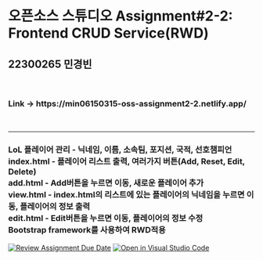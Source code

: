 <h1>오픈소스 스튜디오 Assignment#2-2: Frontend CRUD Service(RWD)</h1>
<h2>22300265 민경빈</h2><br>

<h3>Link -> https://min06150315-oss-assignment2-2.netlify.app/</h3><br>
<hr>
<h3>
    LoL 플레이어 관리 - 닉네임, 이름, 소속팀, 포지션, 국적, 선호챔피언<br>
    index.html - 플레이어 리스트 출력, 여러가지 버튼(Add, Reset, Edit, Delete)<br>
    add.html - Add버튼을 누르면 이동, 새로운 플레이어 추가<br>
    view.html - index.html의 리스트에 있는 플레이어의 닉네임을 누르면 이동, 플레이어의 정보 출력<br>
    edit.html - Edit버튼을 누르면 이동, 플레이어의 정보 수정 <br>
    Bootstrap framework를 사용하여 RWD적용<br>
</h3>

[![Review Assignment Due Date](https://classroom.github.com/assets/deadline-readme-button-22041afd0340ce965d47ae6ef1cefeee28c7c493a6346c4f15d667ab976d596c.svg)](https://classroom.github.com/a/-OcBwCRK)
[![Open in Visual Studio Code](https://classroom.github.com/assets/open-in-vscode-2e0aaae1b6195c2367325f4f02e2d04e9abb55f0b24a779b69b11b9e10269abc.svg)](https://classroom.github.com/online_ide?assignment_repo_id=15819648&assignment_repo_type=AssignmentRepo)
